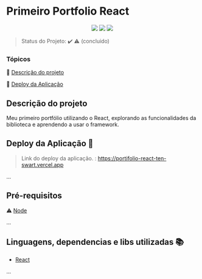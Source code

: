 <h1>Primeiro Portfolio React</h1> 

<p align="center">
  <img src="https://img.shields.io/static/v1?label=react&message=framework&color=blue&style=for-the-badge&logo=REACT"/>
  <img src="https://img.shields.io/static/v1?label=Netlify&message=deploy&color=blue&style=for-the-badge&logo=netlify"/>
  <img src="http://img.shields.io/static/v1?label=STATUS&message=CONCLUIDO&color=GREEN&style=for-the-badge"/>
</p>

> Status do Projeto: :heavy_check_mark: :warning: (concluido)

### Tópicos 

:small_blue_diamond: [Descrição do projeto](#descrição-do-projeto)

:small_blue_diamond: [Deploy da Aplicação](https://portifolio-react-ten-swart.vercel.app)

## Descrição do projeto 

<p align="justify">
  
Meu primeiro portfólio utilizando o React, explorando as funcionalidades da biblioteca e aprendendo a usar o framework.

</p>

## Deploy da Aplicação :dash:

> Link do deploy da aplicação. : https://portifolio-react-ten-swart.vercel.app

... 

## Pré-requisitos

:warning: [Node](https://nodejs.org/en/download/)

...

## Linguagens, dependencias e libs utilizadas :books:

- [React](https://pt-br.reactjs.org/docs/create-a-new-react-app.html)

...

